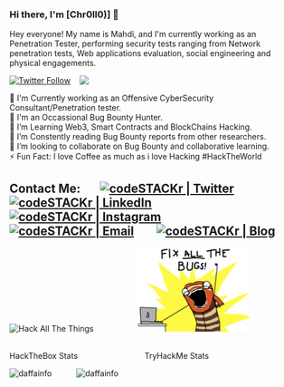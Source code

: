 ### Hi there, I'm [Chr0ll0)] 👋

Hey everyone! My name is Mahdi, and I'm currently working as an Penetration Tester, performing security tests ranging from Network penetration tests, Web applications evaluation, social engineering and physical engagements.

[![Twitter Follow](https://img.shields.io/twitter/follow/chr0ll0x0?color=1DA1F2&logo=twitter&style=for-the-badge)](https://twitter.com/intent/follow?screen_name=chr0ll0x0)
<img align='right' src="https://github-readme-stats.vercel.app/api?username=chr0ll0x0&show_icons=true&theme=radical" width="380">

🔭 I'm Currently working as an Offensive CyberSecurity Consultant/Penetration tester.<br/>
🐞 I'm an Occassional Bug Bounty Hunter.<br/>
📖 I’m Learning Web3, Smart Contracts and BlockChains Hacking.<br/>
📖 I’m Constently reading Bug Bounty reports from other researchers.<br/>
👯 I’m looking to collaborate on Bug Bounty and collaborative learning.<br/>
⚡️ Fun Fact: I love Coffee as much as i love Hacking #HackTheWorld<br/>

## Contact Me: &nbsp;&nbsp;&nbsp;&nbsp;&nbsp;&nbsp;[<img align="bottom" alt="codeSTACKr | Twitter" width="26px" src="https://img.icons8.com/?size=512&id=13963&format=png" />][twitter] &nbsp;&nbsp;&nbsp;&nbsp;&nbsp;&nbsp; [<img align="bottom" alt="codeSTACKr | LinkedIn" width="26px" src="https://img.icons8.com/?size=512&id=xuvGCOXi8Wyg&format=png" />][linkedin]  &nbsp;&nbsp;&nbsp;&nbsp;&nbsp;&nbsp; [<img align="bottom" alt="codeSTACKr | Instagram" width="26px" src="https://img.icons8.com/?size=512&id=Xy10Jcu1L2Su&format=png" />][instagram] &nbsp;&nbsp;&nbsp;&nbsp;&nbsp;&nbsp; [<img align="bottom" alt="codeSTACKr | Email" width="26px" src="https://img.icons8.com/color/48/000000/email.png" />][email]  &nbsp;&nbsp;&nbsp;&nbsp;&nbsp;&nbsp; [<img align="bottom" alt="codeSTACKr | Blog" width="26px" src="https://img.icons8.com/color/48/000000/domain.png" />][blog]


[twitter]: https://twitter.com/x
[instagram]: https://instagram.com/x
[linkedin]: https://www.linkedin.com/in/x/
[email]: mailto:x@gmail.com
[blog]: https://x.github.io/

<p align="left">
  <img width="39%" src="https://i.kym-cdn.com/photos/images/original/001/209/715/032.png" alt="Hack All The Things" /> &nbsp;&nbsp;&nbsp;&nbsp;&nbsp;&nbsp;&nbsp;&nbsp;&nbsp;&nbsp;&nbsp;&nbsp;&nbsp;&nbsp;&nbsp;&nbsp;&nbsp;&nbsp;
  <img width="39%" src="https://raw.githubusercontent.com/streghstreek/streghstreek/main/fix.png" alt="Fix All The Bugs" />
</p>
<br/>
 HackTheBox Stats &nbsp;&nbsp;&nbsp;&nbsp;&nbsp;&nbsp;&nbsp;&nbsp;&nbsp;&nbsp;&nbsp;&nbsp;&nbsp;&nbsp;&nbsp;&nbsp;&nbsp;&nbsp;&nbsp;&nbsp;&nbsp;&nbsp;&nbsp;&nbsp;&nbsp;&nbsp;&nbsp;&nbsp;  TryHackMe Stats

![daffainfo](https://www.hackthebox.eu/badge/image/165850) &nbsp;&nbsp;&nbsp;&nbsp;&nbsp;&nbsp;&nbsp;&nbsp;&nbsp; ![daffainfo](https://tryhackme-badges.s3.amazonaws.com/Chrollo404.png)
